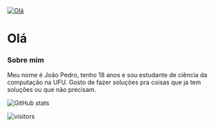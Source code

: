 [![Olá](https://pa1.narvii.com/6374/b3e15fde762b3ae2c415844ab17989b328907c37_hq.gif)](https://potatosenior.github.io/Me/)

# Olá

### Sobre mim

Meu nome é João Pedro, tenho 18 anos e sou estudante de ciência da computação na UFU.
Gosto de fazer soluções pra coisas que ja tem soluções ou que não precisam.

![GitHub stats](https://github-readme-stats.anuraghazra1.vercel.app/api?username=potatosenior&show_icons=true&hide_border=true)

![visitors](https://visitor-badge.glitch.me/badge?page_id=potatosenior.visitor_badge)  
